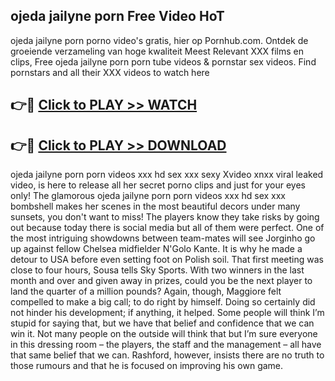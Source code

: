 ## ojeda jailyne porn Free Video HoT 

ojeda jailyne porn porno video's gratis, hier op Pornhub.com. Ontdek de groeiende verzameling van hoge kwaliteit Meest Relevant XXX films en clips,
Free ojeda jailyne porn porn tube videos & pornstar sex videos. Find pornstars and all their XXX videos to watch here


## 👉🔴 [Click to PLAY >> WATCH](http://us.freeplayer.one?title=ojeda_jailyne_porn&ref=16D)

## 👉🔴 [Click to PLAY >> DOWNLOAD](http://us.freeplayer.one?title=ojeda_jailyne_porn&ref=16D)


ojeda jailyne porn porn videos xxx hd sex xxx sexy Xvideo xnxx viral leaked video, is here to release all her secret porno clips and just for your eyes only! The glamorous ojeda jailyne porn porn videos xxx hd sex xxx bombshell makes her scenes in the most beautiful decors under many sunsets, you don't want to miss! The players know they take risks by going out because today there is social media but all of them were perfect. One of the most intriguing showdowns between team-mates will see Jorginho go up against fellow Chelsea midfielder N'Golo Kante. It is why he made a detour to USA before even setting foot on Polish soil. That first meeting was close to four hours, Sousa tells Sky Sports. With two winners in the last month and over and given away in prizes, could you be the next player to land the quarter of a million pounds? Again, though, Maggiore felt compelled to make a big call; to do right by himself. Doing so certainly did not hinder his development; if anything, it helped. Some people will think I’m stupid for saying that, but we have that belief and confidence that we can win it. Not many people on the outside will think that but I’m sure everyone in this dressing room – the players, the staff and the management – all have that same belief that we can. Rashford, however, insists there are no truth to those rumours and that he is focused on improving his own game.